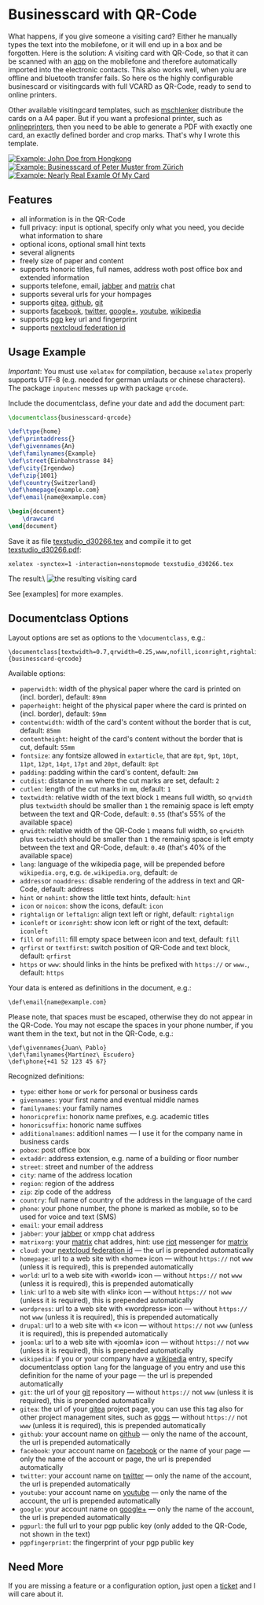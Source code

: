 Businesscard with QR-Code
=========================

What happens, if you give someone a visiting card? Either he manually types the text into the mobilefone, or it will end up in a box and be forgotten. Here is the solution: A visiting card with QR-Code, so that it can be scanned with an [app] on the mobilefone and therefore automatically imported into the electronic contacts. This also works well, when yoiu are offline and bluetooth transfer fails. So here os the highly configurable businescard or visitingcards with full VCARD as QR-Code, ready to send to online printers.

Other available visitingcard templates, such as [mschlenker] distribute the cards on a A4 paper. But if you want a profesional printer, such as [onlineprinters], then you need to be able to generate a PDF with exactly one card, an exactly defined border and crop marks. That's why I wrote this template.

[<img title="Example: John Doe from Hongkong" src="screenshots/john-doe-hongkong.jpg">](examples/john-doe-hongkong.tex)
[<img title="Example: Businesscard of Peter Muster from Zürich" src="screenshots/peter-muster-example-company-zuerich.jpg">](examples/peter-muster-example-company-zuerich.tex)
[<img title="Example: Nearly Real Examle Of My Card" src="screenshots/example.jpg">](examples/example.tex)


Features
--------

- all information is in the QR-Code
- full privacy: input is optional, specify only what you need, you decide what information to share
- optional icons, optional small hint texts
- several alignents
- freely size of paper and content
- supports honoric titles, full names, address woth post office box and extended information
- supports telefone, email, [jabber] and [matrix] chat
- supports several urls for your hompages
- supports [gitea], [github], [git]
- supports [facebook], [twitter], [google+], [youtube], [wikipedia]
- supports [pgp] key url and fingerprint
- supports [nextcloud federation id]


Usage Example
-------------

*Important*: You must use `xelatex` for compilation, because `xelatex` properly supports UTF-8 (e.g. needed for german umlauts or chinese characters). The package `inputenc` messes up with package `qrcode`.

Include the documentclass, define your date and add the document part:

```latex
\documentclass{businesscard-qrcode}

\def\type{home}
\def\printaddress{}
\def\givennames{An}
\def\familynames{Example}
\def\street{Einbahnstrasse 84}
\def\city{Irgendwo}
\def\zip{1001}
\def\country{Switzerland}
\def\homepage{example.com}
\def\email{name@example.com}

\begin{document}
	\drawcard
\end{document}
```

Save it as file [texstudio_d30266.tex] and compile it to get [texstudio_d30266.pdf]:

    xelatex -synctex=1 -interaction=nonstopmode texstudio_d30266.tex

The result:\\
![the resulting visiting card](screenshots/texstudio_d30266.jpg)

See [examples] for more examples.


Documentclass Options
---------------------

Layout options are set as options to the `\documentclass`, e.g.:

    \documentclass[textwidth=0.7,qrwidth=0.25,www,nofill,iconright,rightalign,hint,icon,textfirst]{businesscard-qrcode}

Available options:
- `paperwidth`: width of the physical paper where the card is printed on (incl. border), default: `89mm`
- `paperheight`: height of the physical paper where the card is printed on (incl. border), default: `59mm`
- `contentwidth`: width of the card's content without the border that is cut, default: `85mm`
- `contentheight`: height of the card's content without the border that is cut, default: `55mm`
- `fontsize`: any fontsize allowed in `extarticle`, that are `8pt`, `9pt`, `10pt`, `11pt`, `12pt`, `14pt`, `17pt` and `20pt`, default: `8pt`
- `padding`: padding within the card's content, default: `2mm`
- `cutdist`: distance in `mm` where the cut marks are set, default: `2`
- `cutlen`: length of the cut marks in `mm`, default: `1`
- `textwidth`: relative width of the text block `1` means full width, so `qrwidth` plus `textwidth` should be smaller than `1` the remainig space is left empty between the text and QR-Code, default: `0.55` (that's 55% of the available space)
- `qrwidth`: relative width of the QR-Code `1` means full width, so `qrwidth` plus `textwidth` should be smaller than `1` the remainig space is left empty between the text and QR-Code, default: `0.40` (that's 40% of the available space)
- `lang`: language of the wikipedia page, will be prepended before `wikipedia.org`, e.g. `de.wikipedia.org`, default: `de`
- `address`or `noaddress`: disable rendering of the address in text and QR-Code, default: address
- `hint` or `nohint`: show the little text hints, default: `hint`
- `icon` or `noicon`: show the icons, default: `icon`
- `rightalign` or `leftalign`: align text left or right, default: `rightalign`
- `iconleft` or `iconright`: show icon left or right of the text, default: `iconleft`
- `fill` or `nofill`: fill empty space between icon and text, default: `fill`
- `qrfirst` or `textfirst`: switch position of QR-Code and text block, default: `qrfirst`
- `https` or `www`: should links in the hints be prefixed with `https://` or `www.`, default: `https`

Your data is entered as definitions in the document, e.g.:

    \def\email{name@example.com}

Please note, that spaces must be escaped, otherwise they do not appear in the QR-Code. You may not escape the spaces in your phone number, if you want them in the text, but not in the QR-Code, e.g.:

    \def\givennames{Juan\ Pablo}
    \def\familynames{Martínez\ Escudero}
    \def\phone{+41 52 123 45 67}

Recognized definitions:
- `type`: either `home` or `work` for personal or business cards
- `givennames`: your first name and eventual middle names
- `familynames`: your family names
- `honoricprefix`: honorix name prefixes, e.g. academic titles
- `honoricsuffix`: honoric name suffixes
- `additionalnames`: additionl names — I use it for the company name in business cards
- `pobox`: post office box
- `extaddr`: address extension, e.g. name of a building or floor number
- `street`: street and number of the address
- `city`: name of the address location
- `region`: region of the address
- `zip`: zip code of the address
- `country`: full name of country of the address in the language of the card
- `phone`: your phone number, the phone is marked as mobile, so to be used for voice and text (SMS)
- `email`: your email address
- `jabber`: your [jabber] or xmpp chat address
- `matrixorg`: your [matrix] chat addres, hint: use [riot] messenger for [matrix]
- `cloud`: your [nextcloud federation id] — the url is prepended automatically
- `homepage`: url to a web site with «home» icon — without `https://` not `www` (unless it is required), this is prepended automatically
- `world`: url to a web site with «world» icon — without `https://` not `www` (unless it is required), this is prepended automatically
- `link`: url to a web site with «link» icon — without `https://` not `www` (unless it is required), this is prepended automatically
- `wordpress`: url to a web site with «wordpress» icon — without `https://` not `www` (unless it is required), this is prepended automatically
- `drupal`: url to a web site with «» icon — without `https://` not `www` (unless it is required), this is prepended automatically
- `joomla`: url to a web site with «joomla» icon — without `https://` not `www` (unless it is required), this is prepended automatically
- `wikipedia`: if you or your company have a [wikipedia] entry, specify documentclass option `lang` for the language of you entry and use this definition for the name of your page — the url is prepended automatically
- `git`: the url of your [git] repository — without `https://` not `www` (unless it is required), this is prepended automatically
- `gitea`: the url of your [gitea] project page, you can use this tag also for other project management sites, such as [gogs] — without `https://` not `www` (unless it is required), this is prepended automatically
- `github`: your account name on [github] — only the name of the account, the url is prepended automatically
- `facebook`: your account name on [facebook] or the name of your page — only the name of the account or page, the url is prepended automatically
- `twitter`: your account name on [twitter] — only the name of the account, the url is prepended automatically
- `youtube`: your account name on [youtube] — only the name of the account, the url is prepended automatically
- `google`: your account name on [google+] — only the name of the account, the url is prepended automatically
- `pgpurl`: the full url to your pgp public key (only added to the QR-Code, not shown in the text)
- `pgpfingerprint`: the fingerprint of your pgp public key


Need More
---------

If you are missing a feature or a configuration option, just open a [ticket] and I will care about it.

[ticket]: https://mrw.sh/templates/latex/issues "open issues and tickets for my LaTeX-templates project"
[example]: examples "more examples"
[app]: https://f-droid.org/de/packages/com.google.zxing.client.android/ "Barcode Scanner"
[onlineprinters]: https://de.onlineprinters.ch/k/standardvisitenkarten "onlineprinters.ch"
[mschlenker]: https://gist.github.com/mschlenker/f60e0f15ff1edfc4881c "visitenkarten-qr.tex"
[texstudio_d30266.tex]: examples/texstudio_d30266.tex "simple example source file"
[texstudio_d30266.pdf]: examples/texstudio_d30266.pdf "simple example resulting pdf"
[example.tex]: examples/example.tex "larger example source file"
[example.pdf]: examples/example.pdf "larger example resulting pdf"
[jabber]: https://en.wikipedia.org/wiki/Jabber.org "the Jabber / XMPP instant messaging standard"
[matrix]: https://matrix.org "the matrix instant messaging standard"
[riot]: https://riot.im "matrix compatible instant messaging tool for all platforms"
[gitea]: https://gitea.io "github-like project repository, a gogs clone"
[gogs]: https://gitea.io "github-like project repository"
[github]: https://github.com "a project repository"
[git]: https://git-scm.com "a distributed version control system"
[facebook]: https://facebook.com "a social website"
[twitter]: https://twitter.com "a social website"
[google+]: https://plus.google.com "a social website"
[youtube]: https://youtube.com "a video website"
[wikipedia]: https://wikipedia.org "the online encyclopedia"
[pgp]: https://en.wikipedia.org/wiki/Pretty_Good_Privacy "pretty good privacy — encryption standard"
[nextcloud federation id]: https://nextcloud.com/federation "share your cloud across others"
